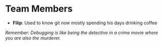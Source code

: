 # Team Members

- **Filip**: Used to know git now mostly spending his days drinking coffee

*Remember: Debugging is like being the detective in a crime movie where you are also the murderer.*
